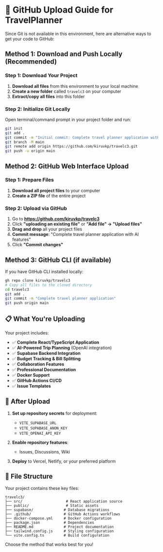 # 🚀 GitHub Upload Guide for TravelPlanner

Since Git is not available in this environment, here are alternative ways to get your code to GitHub:

## Method 1: Download and Push Locally (Recommended)

### Step 1: Download Your Project
1. **Download all files** from this environment to your local machine
2. **Create a new folder** called `travelc3` on your computer
3. **Extract/copy all files** into this folder

### Step 2: Initialize Git Locally
Open terminal/command prompt in your project folder and run:

```bash
git init
git add .
git commit -m "Initial commit: Complete travel planner application with AI features"
git branch -M main
git remote add origin https://github.com/kiruvkp/travelc3.git
git push -u origin main
```

## Method 2: GitHub Web Interface Upload

### Step 1: Prepare Files
1. **Download all project files** to your computer
2. **Create a ZIP file** of the entire project

### Step 2: Upload via GitHub
1. Go to **https://github.com/kiruvkp/travelc3**
2. Click **"uploading an existing file"** or **"Add file" → "Upload files"**
3. **Drag and drop** all your project files
4. **Commit message**: "Complete travel planner application with AI features"
5. Click **"Commit changes"**

## Method 3: GitHub CLI (if available)

If you have GitHub CLI installed locally:

```bash
gh repo clone kiruvkp/travelc3
# Copy all files to the cloned directory
cd travelc3
git add .
git commit -m "Complete travel planner application"
git push origin main
```

## 📋 What You're Uploading

Your project includes:
- ✅ **Complete React/TypeScript Application**
- ✅ **AI-Powered Trip Planning** (OpenAI integration)
- ✅ **Supabase Backend Integration**
- ✅ **Budget Tracking & Bill Splitting**
- ✅ **Collaboration Features**
- ✅ **Professional Documentation**
- ✅ **Docker Support**
- ✅ **GitHub Actions CI/CD**
- ✅ **Issue Templates**

## 🔧 After Upload

1. **Set up repository secrets** for deployment:
   - `VITE_SUPABASE_URL`
   - `VITE_SUPABASE_ANON_KEY` 
   - `VITE_OPENAI_API_KEY`

2. **Enable repository features**:
   - Issues, Discussions, Wiki

3. **Deploy** to Vercel, Netlify, or your preferred platform

## 📁 File Structure

Your project contains these key files:
```
travelc3/
├── src/                    # React application source
├── public/                 # Static assets
├── supabase/              # Database migrations
├── .github/               # GitHub Actions workflows
├── docker-compose.yml     # Docker configuration
├── package.json           # Dependencies
├── README.md              # Project documentation
├── tailwind.config.js     # Styling configuration
└── vite.config.ts         # Build configuration
```

Choose the method that works best for you!